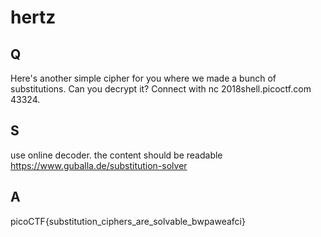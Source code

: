 
# hertz

## Q

Here's another simple cipher for you where we made a bunch of substitutions. Can you decrypt it? Connect with nc 2018shell.picoctf.com 43324.




## S

use online decoder.
the content should be readable
https://www.guballa.de/substitution-solver



## A

picoCTF{substitution_ciphers_are_solvable_bwpaweafci}


